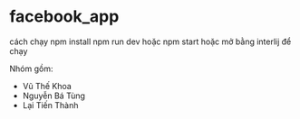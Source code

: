 # facebook_app
cách chạy 
npm install
npm run dev hoặc npm start hoặc mở bằng interlij để chạy

Nhóm gồm: 
- Vũ Thế Khoa
- Nguyễn Bá Tùng
- Lại Tiến Thành
